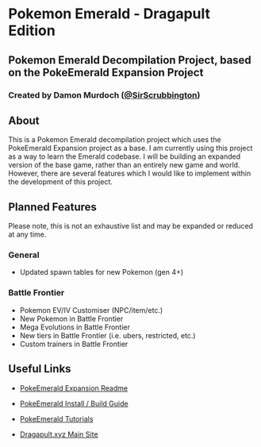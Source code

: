 # Pokemon Emerald - Dragapult Edition
## Pokemon Emerald Decompilation Project, based on the PokeEmerald Expansion Project
### Created by Damon Murdoch ([@SirScrubbington](https://twitter.com/SirScrubbington))

## About

This is a Pokemon Emerald decompilation project which uses
the PokeEmerald Expansion project as a base. I am currently
using this project as a way to learn the Emerald codebase. 
I will be building an expanded version of the base game, 
rather than an entirely new game and world. However, there
are several features which I would like to implement within
the development of this project.

## Planned Features

Please note, this is not an exhaustive list and may 
be expanded or reduced at any time.

### General

* Updated spawn tables for new Pokemon (gen 4+)

### Battle Frontier

* Pokemon EV/IV Customiser (NPC/item/etc.)
* New Pokemon in Battle Frontier 
* Mega Evolutions in Battle Frontier
* New tiers in Battle Frontier (i.e. ubers, restricted, etc.)
* Custom trainers in Battle Frontier

## Useful Links 

* [PokeEmerald Expansion Readme](./EXPANSION.md)

* [PokeEmerald Install / Build Guide](./INSTALL.md)

* [PokeEmerald Tutorials](https://github.com/pret/pokeemerald/wiki/Tutorials)

* [Dragapult.xyz Main Site](https://www.dragapult.xyz)
